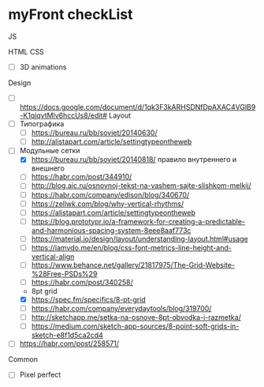 # myFront checkList
JS

HTML
CSS
- [ ] 3D animations

Design
 - [ ] https://docs.google.com/document/d/1qk3F3kARHSDNfDpAXAC4VGlB9-K1qjqytMlv6hccUs8/edit#
  Layout
  - [ ] Типографика
    - [ ] https://bureau.ru/bb/soviet/20140630/
    - [ ] http://alistapart.com/article/settingtypeontheweb
  - [ ] Модульные сетки
    - [x] https://bureau.ru/bb/soviet/20140818/ правило внутреннего и внешнего
    - [ ] https://habr.com/post/344910/
    - [ ] http://blog.aic.ru/osnovnoj-tekst-na-vashem-sajte-slishkom-melkij/
    - [ ] https://habr.com/company/edison/blog/340670/
    - [ ] https://zellwk.com/blog/why-vertical-rhythms/
    - [ ] https://alistapart.com/article/settingtypeontheweb
    - [ ] https://blog.prototypr.io/a-framework-for-creating-a-predictable-and-harmonious-spacing-system-8eee8aaf773c
    - [ ] https://material.io/design/layout/understanding-layout.html#usage
    - [ ] https://iamvdo.me/en/blog/css-font-metrics-line-height-and-vertical-align
    - [ ] https://www.behance.net/gallery/21817975/The-Grid-Website-%28Free-PSDs%29
    - [ ] https://habr.com/post/340258/
    - 8pt grid
     - [x] https://spec.fm/specifics/8-pt-grid 
     - [ ] https://habr.com/company/everydaytools/blog/319700/
     - [ ] http://sketchapp.me/setka-na-osnove-8pt-obvodka-i-razmetka/
     - [ ] https://medium.com/sketch-app-sources/8-point-soft-grids-in-sketch-e8f1d5ca2cd4
  - [ ] https://habr.com/post/258571/
  
Common
  - [ ] Pixel perfect
